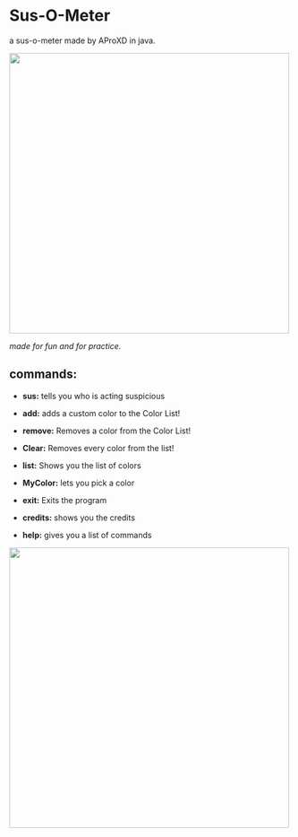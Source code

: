 # Sus-O-Meter
a sus-o-meter made by AProXD in java.

<img src = "images/susometer.png" width = "500"> 

_made for fun and for practice._

## commands:
- **sus:** tells you who is acting suspicious

- **add:** adds a custom color to the Color List!

- **remove:** Removes a color from the Color List!

- **Clear:** Removes every color from the list!

- **list:** Shows you the list of colors

- **MyColor:** lets you pick a color

- **exit:** Exits the program

- **credits:** shows you the credits  

- **help:** gives you a list of commands

<img src = "images/sus detector.png" width = "500">
